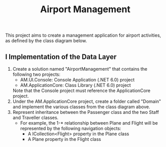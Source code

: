 <!DOCTYPE html>
<html>
<head>

</head>
<body>
  <header>
    <h1>Airport Management</h1>
  </header>
  <main>
    <p>This project aims to create a management application for airport activities, as defined by the class diagram below.</p>
    <h2>I Implementation of the Data Layer</h2>
    <ol>
      <li>
        Create a solution named "AirportManagement" that contains the following two projects:
        <ul>
          <li>AM.UI.Console: Console Application (.NET 6.0) project</li>
          <li>AM.ApplicationCore: Class Library (.NET 6.0) project</li>
        </ul>
        Note that the Console project must reference the ApplicationCore project.
      </li>
      <li>Under the AM.ApplicationCore project, create a folder called "Domain" and implement the various classes from the class diagram above.</li>
      <li>Represent inheritance between the Passenger class and the two Staff and Traveller classes.
        <ul>
          <li>For example, the 1-* relationship between Plane and Flight will be represented by the following navigation objects:
            <ul>
              <li>A ICollection&lt;Flight&gt; property in the Plane class</li>
              <li>A Plane property in the Flight class</li>
            </ul>
          </li>
        </ul>
      </li>
    </ol>
    
    
    
  </main>
</body>
</html>
